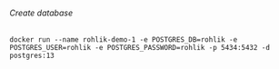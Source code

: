 ###### Create database
`docker run --name rohlik-demo-1 -e POSTGRES_DB=rohlik -e POSTGRES_USER=rohlik -e POSTGRES_PASSWORD=rohlik -p 5434:5432 -d postgres:13`
